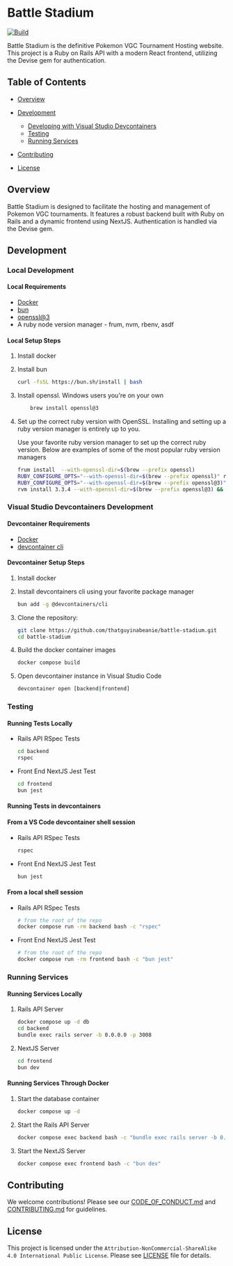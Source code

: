 # Battle Stadium

[![Build](https://github.com/thatguyinabeanie/battle-stadium/actions/workflows/ruby_on_rails.yml/badge.svg?branch=main)](https://github.com/thatguyinabeanie/battle-stadium/actions/workflows/ruby_on_rails.yml)

Battle Stadium is the definitive Pokemon VGC Tournament Hosting website. This project is a Ruby on Rails API with a modern React frontend, utilizing the Devise gem for authentication.

## Table of Contents

- [Overview](#overview)

- [Development](#development)
  - [Developing with Visual Studio Devcontainers](#visual-studio-devcontainers-development)
  - [Testing](#testing)
  - [Running Services](#running-services)
- [Contributing](#contributing)
- [License](#license)

## Overview

Battle Stadium is designed to facilitate the hosting and management of Pokemon VGC tournaments. It features a robust backend built with Ruby on Rails and a dynamic frontend using NextJS. Authentication is handled via the Devise gem.

## Development

### Local Development

#### Local Requirements

- [Docker](https://docs.docker.com/get-docker/)
- [bun](https://bun.sh/)
- [openssl@3](https://formulae.brew.sh/formula/openssl@3)
- A ruby node version manager - frum, nvm, rbenv, asdf

#### Local Setup Steps

1. Install docker

2. Install bun

    ```bash
    curl -fsSL https://bun.sh/install | bash
    ```

3. Install openssl. Windows users you're on your own

    ```bash
        brew install openssl@3
    ```

4. Set up the correct ruby version with OpenSSL. Installing and setting up a ruby version manager is entirely up to you.

    Use your favorite ruby version manager to set up the correct ruby version. Below are examples of some of
    the most popular ruby version managers

    ```bash
    frum install  --with-openssl-dir=$(brew --prefix openssl)
    RUBY_CONFIGURE_OPTS="--with-openssl-dir=$(brew --prefix openssl)" rbenv install
    RUBY_CONFIGURE_OPTS="--with-openssl-dir=$(brew --prefix openssl@3)" asdf install ruby
    rvm install 3.3.4 --with-openssl-dir=$(brew --prefix openssl@3) && rvm use
    ```

### Visual Studio Devcontainers Development

#### Devcontainer Requirements

- [Docker](https://docs.docker.com/get-docker/)
- [devcontainer cli](https://github.com/devcontainers/cli)

#### Devcontainer Setup Steps

1. Install docker

2. Install devcontainers cli using your favorite package manager

    ```bash
    bun add -g @devcontainers/cli
    ```

3. Clone the repository:

    ```bash
    git clone https://github.com/thatguyinabeanie/battle-stadium.git
    cd battle-stadium
    ```

4. Build the docker container images

    ```bash
    docker compose build
    ```

5. Open devcontainer instance in Visual Studio Code

    ```bash
    devcontainer open [backend|frontend]
    ```

### Testing

#### Running Tests Locally

- Rails API RSpec Tests

    ```bash
    cd backend
    rspec
    ```

- Front End NextJS Jest Test

    ```bash
    cd frontend
    bun jest
    ```

#### Running Tests in devcontainers

#### From a VS Code devcontainer shell session

- Rails API RSpec Tests

    ```bash
    rspec
    ```

- Front End NextJS Jest Test

    ```bash
    bun jest
    ```

#### From a local shell session

- Rails API RSpec Tests

    ```bash
    # from the root of the repo
    docker compose run -rm backend bash -c "rspec"
    ```

- Front End NextJS Jest Test

    ```bash
    # from the root of the repo
    docker compose run -rm frontend bash -c "bun jest"
    ```

### Running Services

#### Running Services Locally

1. Rails API Server

    ```bash
    docker compose up -d db
    cd backend
    bundle exec rails server -b 0.0.0.0 -p 3008
    ```

2. NextJS Server

    ```bash
    cd frontend
    bun dev
    ```

#### Running Services Through Docker

1. Start the database container

    ```bash
    docker compose up -d
    ```

2. Start the Rails API Server

    ```bash
    docker compose exec backend bash -c "bundle exec rails server -b 0.0.0.0 -p 3008"
    ```

3. Start the NextJS Server

    ```bash
    docker compose exec frontend bash -c "bun dev"
    ```

## Contributing

We welcome contributions! Please see our [CODE_OF_CONDUCT.md](CODE_OF_CONDUCT.md) and [CONTRIBUTING.md](CONTRIBUTING.md) for guidelines.

## License

This project is licensed under the `Attribution-NonCommercial-ShareAlike 4.0 International Public License`. Please see [LICENSE](./LICENSE) file for details.
